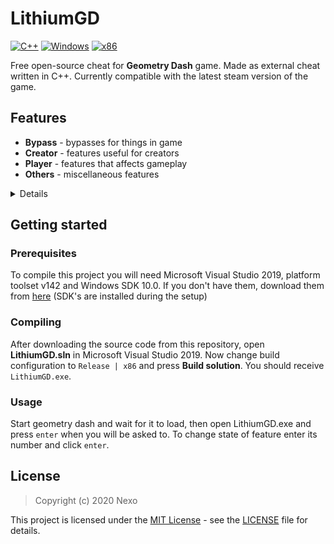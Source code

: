 # LithiumGD
[![C++](https://img.shields.io/badge/language-C%2B%2B-%23f34b7d.svg?style=plastic)](https://en.wikipedia.org/wiki/C%2B%2B) 
[![Windows](https://img.shields.io/badge/platform-Windows-0078d7.svg?style=plastic)](https://en.wikipedia.org/wiki/Microsoft_Windows) 
[![x86](https://img.shields.io/badge/arch-x86-red.svg?style=plastic)](https://en.wikipedia.org/wiki/X86) 

Free open-source cheat for **Geometry Dash** game. Made as external cheat written in C++. Currently compatible with the latest steam version of the game.

## Features
* **Bypass** - bypasses for things in game
* **Creator** - features useful for creators
* **Player** - features that affects gameplay
* **Others** - miscellaneous features

<details>
  
* **Bypass** - bypasses for things in game
  * **Unlock all icons** - unlocks all available icons
  * **Text length** - unlimited text length in text inputs
  * **Custom characters** - allows you to input any character in text inputs
  * **Slider limit** - allows you to drag sliders beyond the limit
  * **Demon levels** - unlocks locked demon levels
  * **Guard vault** - unlocks the guard's vault
  * **Keymaster vault** - unlocks the keymaster's vault
  * **Keymaster basement** - unlocks the keymaster's basement
  * **Basement keys** - allows you to unlock locks in the basement without keys
  * **Challenge** - unlocks 'The Challenge' level
  * **Treasure room** - unlocks the treasure room
  * **Potbor shop** - unlocks Potbor's shop
  * **Scratch scop** - unlocks Scratch's shop
  * **Mana orbs** - unlimited mana orbs
  * **Gatekeeper vault** - unlocks the gatekeeper's vault
  * **Backup stars** - allows you to backup data when you have less than 10 stars
    
* **Creator** - features useful for creators
  * **Copy hack** - allows you to copy any level without password
  * **No copy mark** - removes copy mark when uploading copied levels
  * **Unlimited objects** - sets object limit to max
  * **Unlimited custom objects** - no object limit for custom objects
  * **Unlimited zoom** - allows you to zoom an infinite amount
  * **Unlimited toolbox buttons** - allows for more buttons in toolbox
  * **Verify hack** - allows you to upload unverified levels
  * **Hidden songs** - allows you to see hidden default songs in the editor
  * **Editor length** - increases editor length by 128
  * **Place over** - allows you to place the same object over itself
  * **Anti testmode** - hides the testmode mark
  * **Rotation hack** - allows you to rotate any object
  * **Free scroll** - allows you to scroll out of the editor
  * **No editor UI** - hides the editor UI
  * **Unlimited Z order** - allows you to set Z order in more than -100 to 100 range limit
  * **Absolute scaling** - locks object position for scaling
  * **Absolute position** - locks object position for scaling, moving, rotating and more
  * **No scale snap** - removes snapping to 1.0 in the scale slider
  
* **Player** - features that affects gameplay
  * **Noclip** - makes the player invincible
  * **No spikes** - ignores spike objects
  * **No hitbox** - removes all hitboxes
  * **No solids** - removes most solid hitboxes
  * **Force block** - makes all objects behave like blocks
  * **Everything hurts** - makes all objects kill you
  * **Freeze player** - stops player movement
  * **Air jump** - allows you to jump in air
  * **Trail always on** - makes trail always on
  * **Trail always off** - makes trail always off
  * **Inversed trail** - inverses the trail state
  * **Practice music hack** - plays original level's song instead of practice song in practice mode
  * **Suicide** - kills your player
  * **No particles** - removes all particles
  * **No pause button** - removes the pause button when the in-game cursor is enabled
  * **No glow** - removes glow from all objects
  
* **Others** - miscellaneous features
  * **Anti-cheat bypass** - disables anti-cheats
  * **Force visibility** - makes all nodes visible
  * **Unlimited fps** - removes the fps limit
  * **No rotation** - removes objects rotation
  * **Free resize** - removes the window resize limits  
</details>

## Getting started

### Prerequisites
To compile this project you will need Microsoft Visual Studio 2019, platform toolset v142 and Windows SDK 10.0. If you don't have them, download them from [here](https://visualstudio.microsoft.com/) (SDK's are installed during the setup)

### Compiling
After downloading the source code from this repository, open **LithiumGD.sln** in Microsoft Visual Studio 2019. Now change build configuration to `Release | x86` and press **Build solution**. You should receive `LithiumGD.exe`.

### Usage
Start geometry dash and wait for it to load, then open LithiumGD.exe and press `enter` when you will be asked to. To change state of feature enter its number and click `enter`.

## License

> Copyright (c) 2020 Nexo

This project is licensed under the [MIT License](https://opensource.org/licenses/mit-license.php) - see the [LICENSE](LICENSE) file for details.
